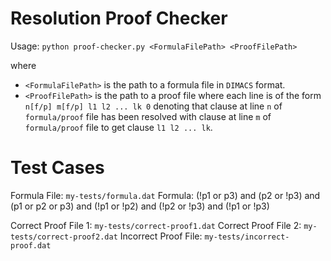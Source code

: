 # Resolution Proof Checker

Usage: `python proof-checker.py <FormulaFilePath> <ProofFilePath>`

where
- `<FormulaFilePath>` is the path to a formula file in `DIMACS` format.
- `<ProofFilePath>` is the path to a proof file where each line is of the form `n[f/p] m[f/p] l1 l2 ... lk 0` denoting that clause at line `n` of `formula/proof` file has been resolved with clause at line `m` of `formula/proof` file to get clause `l1 l2 ... lk`.

# Test Cases

Formula File: `my-tests/formula.dat`
Formula: (!p1 or p3) and (p2 or !p3) and (p1 or p2 or p3) and (!p1 or !p2) and (!p2 or !p3) and (!p1 or !p3)

Correct Proof File 1: `my-tests/correct-proof1.dat`
Correct Proof File 2: `my-tests/correct-proof2.dat`
Incorrect Proof File: `my-tests/incorrect-proof.dat`
